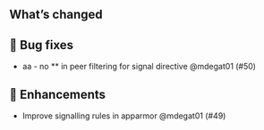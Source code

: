 ## What’s changed
## 🐛 Bug fixes

- aa - no ** in peer filtering for signal directive @mdegat01 (#50)

## 🚀 Enhancements

- Improve signalling rules in apparmor @mdegat01 (#49)
